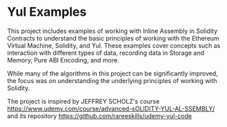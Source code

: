 # Yul Examples

This project includes examples of working with Inline Assembly in Solidity Contracts to understand the basic principles of working with the Ethereum Virtual Machine, Solidity, and Yul. These examples cover concepts such as interaction with different types of data, recording data in Storage and Memory, Pure ABI Encoding, and more.

While many of the algorithms in this project can be significantly improved, the focus was on understanding the underlying principles of working with Solidity.

The project is inspired by JEFFREY SCHOLZ's course https://www.udemy.com/course/advanced-sOLIDITY-YUL-AL-SSEMBLY/ and its repository https://github.com/rareeskills/udemy-yul-code
